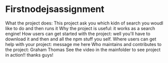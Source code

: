 # Firstnodejsassignment
What the project does: This project ask you which kidn of search you woudl like to do and then runs it
Why the project is useful: it works as a search engine!
How users can get started with the project: well you'll have to download it and then and all the npm stuff you self.
Where users can get help with your project: message me here
Who maintains and contributes to the project: Graham Thomas
See the video in the mainfolder to see project in action!! thanks guys!
